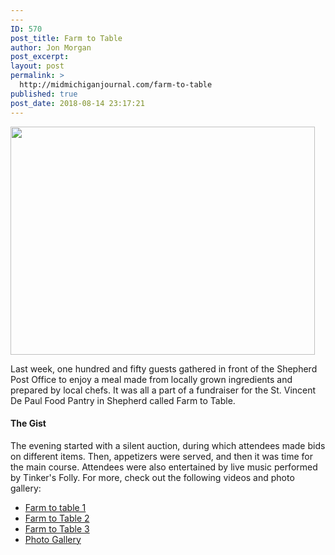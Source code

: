 ```yaml
---
---
ID: 570
post_title: Farm to Table
author: Jon Morgan
post_excerpt:
layout: post
permalink: >
  http://midmichiganjournal.com/farm-to-table
published: true
post_date: 2018-08-14 23:17:21
---
```

<a href="http://midmichiganjournal.com/farm-to-table/farmtotable-38" rel="attachment wp-att-578"><img class="alignnone wp-image-578 size-medium" src="http://midmichiganjournal.com/wp-content/uploads/2018/08/farmtotable-38-487x365.jpg" alt="" width="487" height="365" /></a>

Last week, one hundred and fifty guests gathered in front of the Shepherd Post Office to enjoy a meal made from locally grown ingredients and prepared by local chefs. It was all a part of a fundraiser for the St. Vincent De Paul Food Pantry in Shepherd called Farm to Table.
<h4>The Gist</h4>
The evening started with a silent auction, during which attendees made bids on different items. Then, appetizers were served, and then it was time for the main course. Attendees were also entertained by live music performed by Tinker's Folly.
For more, check out the following videos and photo gallery:
<ul>
 	<li><a href="https://www.youtube.com/watch?v=52z6WWFf9n8&amp;feature=youtu.be">Farm to table 1</a></li>
 	<li><a href="https://www.youtube.com/watch?v=j1Xb1wM9NB8&amp;feature=youtu.be">Farm to Table 2</a></li>
 	<li><a href="https://www.youtube.com/watch?v=Wn4-oYodBhM&amp;list=PLA057bskPkVpLfW5ViWZU67ps8lZsalFh&amp;index=4">Farm to Table 3</a></li>
 	<li><a href="https://www.themorningsun.com/lifestyles/photos-shepherd-farm-to-table-dinner/collection_99e43128-9fad-11e8-b4ec-a32b4b92b8b9.html#3">Photo Gallery</a></li>
</ul>